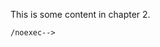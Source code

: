 <!--bl
    (filemeta
        (title "Chapter 2")
        (authors ["Chris Stead"]))
/bl-->

This is some content in chapter 2.

<!--noexec
```
<!--bl
(define! "noexec" "This should not execute")
/bl-->
```
/noexec-->